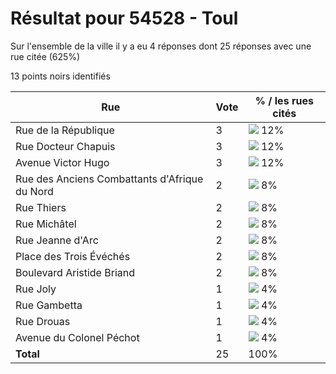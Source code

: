 # Résultat pour 54528 - Toul

Sur l'ensemble de la ville il y a eu 4 réponses dont 25 réponses avec une rue citée (625%)

13 points noirs identifiés

| Rue | Vote | % / les rues cités|
|-----|------|-------------------|
| Rue de la République | 3 | <img src="../../img/bar_12.gif" />&nbsp;12%|
| Rue Docteur Chapuis | 3 | <img src="../../img/bar_12.gif" />&nbsp;12%|
| Avenue Victor Hugo | 3 | <img src="../../img/bar_12.gif" />&nbsp;12%|
| Rue des Anciens Combattants d'Afrique du Nord | 2 | <img src="../../img/bar_8.gif" />&nbsp;8%|
| Rue Thiers | 2 | <img src="../../img/bar_8.gif" />&nbsp;8%|
| Rue Michâtel | 2 | <img src="../../img/bar_8.gif" />&nbsp;8%|
| Rue Jeanne d'Arc | 2 | <img src="../../img/bar_8.gif" />&nbsp;8%|
| Place des Trois Évéchés | 2 | <img src="../../img/bar_8.gif" />&nbsp;8%|
| Boulevard Aristide Briand | 2 | <img src="../../img/bar_8.gif" />&nbsp;8%|
| Rue Joly | 1 | <img src="../../img/bar_4.gif" />&nbsp;4%|
| Rue Gambetta | 1 | <img src="../../img/bar_4.gif" />&nbsp;4%|
| Rue Drouas | 1 | <img src="../../img/bar_4.gif" />&nbsp;4%|
| Avenue du Colonel Péchot | 1 | <img src="../../img/bar_4.gif" />&nbsp;4%|
| **Total** | 25 | 100%|
